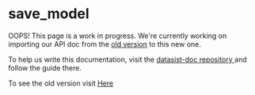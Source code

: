 # save\_model

OOPS! This page is a work in progress. We're currently working on importing our API doc from the [old version](https://risenw.github.io/datasist/index.html) to this new one.

To help us write this documentation, visit the [datasist-doc repository ](https://github.com/risenW/datasist-doc)and follow the guide there.

To see the old version visit [Here](https://risenw.github.io/datasist/index.html)



